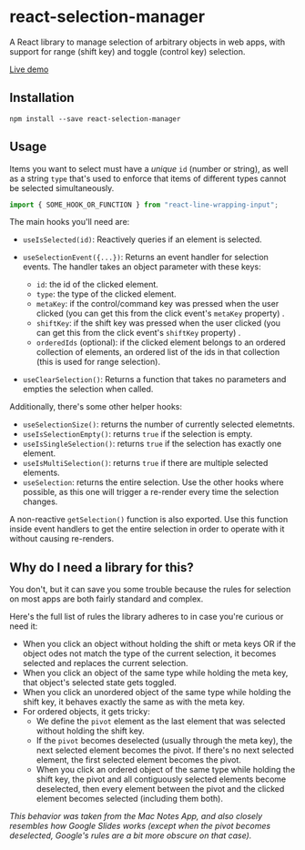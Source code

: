 # react-selection-manager

A React library to manage selection of arbitrary objects in web apps, with support for range (shift key) and toggle (control key) selection.

[Live demo](https://codesandbox.io/s/react-selection-manager-demo-zujkik?file=/src/App.js)

## Installation

```
npm install --save react-selection-manager
```

## Usage

Items you want to select must have a _unique_ `id` (number or string), as well as a string `type` that's used to enforce that items of different types cannot be selected simultaneously.

```js
import { SOME_HOOK_OR_FUNCTION } from "react-line-wrapping-input";
```

The main hooks you'll need are:

- `useIsSelected(id)`: Reactively queries if an element is selected.

- `useSelectionEvent({...})`: Returns an event handler for selection events. The handler takes an object parameter with these keys:

  - `id`: the id of the clicked element.
  - `type`: the type of the clicked element.
  - `metaKey`: if the control/command key was pressed when the user clicked (you can get this from the click event's `metaKey` property) .
  - `shiftKey`: if the shift key was pressed when the user clicked (you can get this from the click event's `shiftKey` property) .
  - `orderedIds` (optional): if the clicked element belongs to an ordered collection of elements, an ordered list of the ids in that collection (this is used for range selection).

- `useClearSelection()`: Returns a function that takes no parameters and empties the selection when called.

Additionally, there's some other helper hooks:

- `useSelectionSize()`: returns the number of currently selected elemetnts.
- `useIsSelectionEmpty()`: returns `true` if the selection is empty.
- `useIsSingleSelection()`: returns `true` if the selection has exactly one element.
- `useIsMultiSelection()`: returns `true` if there are multiple selected elements.
- `useSelection`: returns the entire selection. Use the other hooks where possible, as this one will trigger a re-render every time the selection changes.

A non-reactive `getSelection()` function is also exported. Use this function inside event handlers to get the entire selection in order to operate with it without causing re-renders.

## Why do I need a library for this?

You don't, but it can save you some trouble because the rules for selection on most apps are both fairly standard and complex.

Here's the full list of rules the library adheres to in case you're curious or need it:

- When you click an object without holding the shift or meta keys OR if the object odes not match the type of the current selection, it becomes selected and replaces the current selection.
- When you click an object of the same type while holding the meta key, that object's selected state gets toggled.
- When you click an unordered object of the same type while holding the shift key, it behaves exactly the same as with the meta key.
- For ordered objects, it gets tricky:
  - We define the `pivot` element as the last element that was selected without holding the shift key.
  - If the `pivot` becomes deselected (usually through the meta key), the next selected element becomes the pivot. If there's no next selected element, the first selected element becomes the pivot.
  - When you click an ordered object of the same type while holding the shift key, the pivot and all contiguously selected elements become deselected, then every element between the pivot and the clicked element becomes selected (including them both).

_This behavior was taken from the Mac Notes App, and also closely resembles how Google Slides works (except when the pivot becomes deselected, Google's rules are a bit more obscure on that case)._
